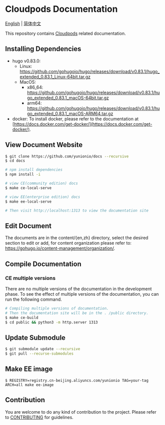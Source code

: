 # Cloudpods Documentation

[English](./README.md) | [简体中文](./README_CN.md)

This repository contains [Cloudpods](https://github.com/yunionio/cloudpods) related documentation.

## Installing Dependencies

- hugo v0.83.0:
    - Linux: https://github.com/gohugoio/hugo/releases/download/v0.83.1/hugo_extended_0.83.1_Linux-64bit.tar.gz
    - MacOS:
        - x86_64: https://github.com/gohugoio/hugo/releases/download/v0.83.1/hugo_extended_0.83.1_macOS-64bit.tar.gz
        - arm64: https://github.com/gohugoio/hugo/releases/download/v0.83.1/hugo_extended_0.83.1_macOS-ARM64.tar.gz
- docker: To install docker, please refer to the documentation at [https://docs.docker.com/get-docker/](https://docs.docker.com/get-docker/).

## View Document Website

```bash
$ git clone https://github.com/yunionio/docs --recursive
$ cd docs

# npm install dependencies
$ npm install -i

# view CE(community edition) docs
$ make ce-local-serve

# view EE(enterprise edition) docs
$ make ee-local-serve

# Then visit http://localhost:1313 to view the documentation site
```

## Edit Document

The documents are in the content/{en,zh} directory, select the desired section to edit or add, for content organization please refer to: https://gohugo.io/content-management/organization/.

## Compile Documentation

### CE multiple versions

There are no multiple versions of the documentation in the development phase. To see the effect of multiple versions of the documentation, you can run the following command.

```bash
# Compiling multiple versions of documentation.
# Then the documentation site will be in the . /public directory.
$ make ce-build
$ cd public && python3 -m http.server 1313
```

## Update Submodule

```bash
$ git submodule update --recursive
$ git pull --recurse-submodules
```

## Make EE image

```
$ REGISTRY=registry.cn-beijing.aliyuncs.com/yunionio TAG=your-tag ARCH=all make ee-image
```

## Contribution

You are welcome to do any kind of contribution to the project. Please refer to [CONTRIBUTING](https://www.cloudpods.org/zh/docs/development/docs-dev/) for guidelines.
